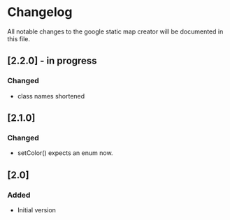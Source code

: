 # Changelog
All notable changes to the google static map creator will be documented in this file.

## [2.2.0] - in progress
### Changed
- class names shortened

## [2.1.0]
### Changed
- setColor() expects an enum now.

## [2.0]
### Added
- Initial version